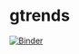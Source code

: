 # gtrends
[![Binder](https://mybinder.org/badge_logo.svg)](https://mybinder.org/v2/gh/agg566/gtrends/HEAD?urlpath=voila%2Frender%2Fpath%2Fto%2Fnotebook.ipynb)
